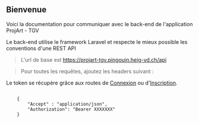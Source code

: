 ## Bienvenue

Voici la documentation pour communiquer avec le back-end de l'application ProjArt - TGV

Le back-end utilise le framework Laravel et respecte le mieux possible les conventions d'une REST API

> L'url de base est https://projart-tgv.pingouin.heig-vd.ch/api

> Pour toutes les requêtes, ajoutez les headers suivant : 

Le token se récupère grâce aux routes de [Connexion](01_Authentification/02_Connexion.md) ou d'[Inscription](01_Authentification/01_Inscription.md).

```

    {
        "Accept" : "application/json",
        "Authorization": "Bearer XXXXXXX"
    }

```
